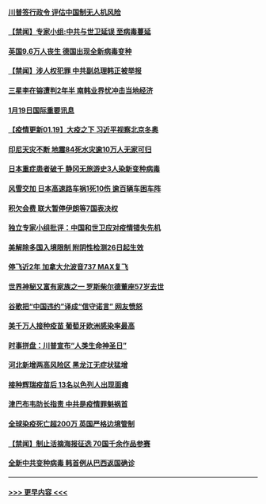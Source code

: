 #### [川普签行政令 评估中国制无人机风险](../pages/prog202/a103035597.md?t=01200601) 
#### [【禁闻】专家小组:中共与世卫延误 至病毒蔓延](../pages/prog202/a103035562.md?t=01200601) 
#### [英国9.6万人丧生 德国出现全新病毒变种](../pages/prog202/a103035548.md?t=01200601) 
#### [【禁闻】涉人权犯罪 中共副总理韩正被举报](../pages/prog202/a103035489.md?t=01200601) 
#### [三星李在镕遭判2年半 南韩业界忧冲击当地经济](../pages/prog202/a103035481.md?t=01200601) 
#### [1月19日国际重要讯息](../pages/prog202/a103035312.md?t=01200601) 
#### [【疫情更新01.19】大疫之下 习近平视察北京冬奥](../pages/prog202/a103034335.md?t=01200601) 
#### [印尼天灾不断 地震84死水灾逾10万人无家可归](../pages/prog202/a103035267.md?t=01200601) 
#### [日本重症患者破千 静冈无旅游史3人染新变种病毒](../pages/prog202/a103035259.md?t=01200601) 
#### [风雪交加 日本高速路车祸1死10伤 逾百辆车困车阵](../pages/prog202/a103035250.md?t=01200601) 
#### [积欠会费 联大暂停伊朗等7国表决权](../pages/prog202/a103035141.md?t=01200601) 
#### [独立专家小组批评：中国和世卫应对疫情错失先机](../pages/prog202/a103035131.md?t=01200601) 
#### [美解除多国入境限制 附阴性检测26日起生效](../pages/prog202/a103035114.md?t=01200601) 
#### [停飞近2年 加拿大允波音737 MAX复飞](../pages/prog202/a103035089.md?t=01200601) 
#### [世界神秘又富有家族之一 罗斯柴尔德董座57岁去世](../pages/prog202/a103034920.md?t=01200601) 
#### [谷歌把“中国违约”译成“信守诺言” 网友愤怒](../pages/prog202/a103034962.md?t=01200601) 
#### [美千万人接种疫苗 葡萄牙欧洲感染率最高](../pages/prog202/a103034976.md?t=01200601) 
#### [时事拼盘：川普宣布“人类生命神圣日”](../pages/prog202/a103034943.md?t=01200601) 
#### [河北新增两高风险区 黑龙江无症状猛增](../pages/prog202/a103034807.md?t=01200601) 
#### [接种辉瑞疫苗后 13名以色列人出现面瘫](../pages/prog202/a103034889.md?t=01200601) 
#### [津巴布韦防长指责 中共是疫情罪魁祸首](../pages/prog202/a103034852.md?t=01200601) 
#### [全球染疫死亡超200万 英国严格边境管制](../pages/prog202/a103034781.md?t=01200601) 
#### [【禁闻】制止活摘海报征选 70国千余作品参赛](../pages/prog202/a103034743.md?t=01200601) 
#### [全新中共变种病毒 韩首例从巴西返国确诊](../pages/prog202/a103034588.md?t=01200601) 

----
#### [ >>> 更早内容 <<< ](../indexes/prog202-earlier.md)
